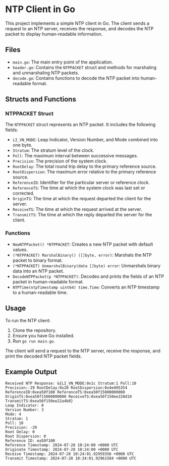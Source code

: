 # NTP Client in Go

This project implements a simple NTP client in Go. The client sends a request to an NTP server, receives the response, and decodes the NTP packet to display human-readable information.

## Files

- `main.go`: The main entry point of the application.
- `header.go`: Contains the `NTPPACKET` struct and methods for marshaling and unmarshaling NTP packets.
- `decode.go`: Contains functions to decode the NTP packet into human-readable format.

## Structs and Functions

### NTPPACKET Struct

The `NTPPACKET` struct represents an NTP packet. It includes the following fields:

- `LI_VN_MODE`: Leap Indicator, Version Number, and Mode combined into one byte.
- `Stratum`: The stratum level of the clock.
- `Poll`: The maximum interval between successive messages.
- `Precision`: The precision of the system clock.
- `RootDelay`: The total round trip delay to the primary reference source.
- `RootDispersion`: The maximum error relative to the primary reference source.
- `ReferenceID`: Identifier for the particular server or reference clock.
- `ReferenceTS`: The time at which the system clock was last set or corrected.
- `OriginTS`: The time at which the request departed the client for the server.
- `ReceiveTS`: The time at which the request arrived at the server.
- `TransmitTS`: The time at which the reply departed the server for the client.

### Functions

- `NewNTPPacket() *NTPPACKET`: Creates a new NTP packet with default values.
- `(*NTPPACKET) MarshalBinary() ([]byte, error)`: Marshals the NTP packet to binary format.
- `(*NTPPACKET) UnmarshalBinary(data []byte) error`: Unmarshals binary data into an NTP packet.
- `DecodeNTPPacket(p *NTPPACKET)`: Decodes and prints the fields of an NTP packet in human-readable format.
- `NTPTime(ntpTimestamp uint64) time.Time`: Converts an NTP timestamp to a human-readable time.

## Usage

To run the NTP client:

1. Clone the repository.
2. Ensure you have Go installed.
3. Run `go run main.go`.

The client will send a request to the NTP server, receive the response, and print the decoded NTP packet fields.

## Example Output

```plaintext
Received NTP Response: &{LI_VN_MODE:0x1c Stratum:1 Poll:10 Precision:-29 RootDelay:0x20 RootDispersion:0x4e495354 ReferenceID:0xea50f100 ReferenceTS:0xea50f15000000000 OriginTS:0xea50f15000000000 ReceiveTS:0xea50f150ee228d10 TransmitTS:0xea50f150ee22a4b0}
Leap Indicator: 0
Version Number: 3
Mode: 4
Stratum: 1
Poll: 10
Precision: -29
Root Delay: 0
Root Dispersion: 0
Reference ID: ea50f100
Reference Timestamp: 2024-07-28 10:24:00 +0000 UTC
Originate Timestamp: 2024-07-28 10:24:00 +0000 UTC
Receive Timestamp: 2024-07-28 10:24:01.92959356 +0000 UTC
Transmit Timestamp: 2024-07-28 10:24:01.92961584 +0000 UTC
```
